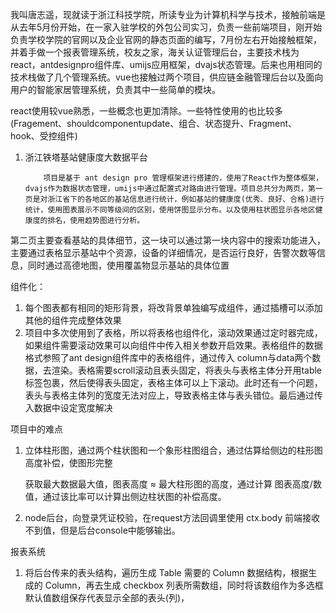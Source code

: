 



































我叫唐志遥，现就读于浙江科技学院，所读专业为计算机科学与技术，接触前端是从去年5月份开始，在一家入驻学校的外包公司实习，负责一些前端项目，刚开始负责学校学院的官网以及企业官网的静态页面的编写，7月份左右开始接触框架，并着手做一个报表管理系统，校友之家，海关认证管理后台，主要技术栈为 react，antdesignpro组件库、umijs应用框架，dvajs状态管理。后来也用相同的技术栈做了几个管理系统。vue也接触过两个项目，供应链金融管理后台以及面向用户的智能家居管理系统，负责其中一些简单的模块。

react使用较vue熟悉，一些概念也更加清除。一些特性使用的也比较多(Fragement、shouldcomponentupdate、组合、状态提升、Fragment、hook、受控组件)



1. 浙江铁塔基站健康度大数据平台 

		​	项目是基于 ant design pro 管理框架进行搭建的，使用了React作为整体框架，dvajs作为数据状态管理，umijs中通过配置式对路由进行管理。项目总共分为两页，第一页是对浙江省下的各地区的基站信息进行统计，例如基站的健康度(优秀、良好、合格)进行统计，使用图表展示不同等级间的区别，使用饼图显示分布。以及使用柱状图显示各地区健康度的排名，使用趋势图进行分析。

第二页主要查看基站的具体细节，这一块可以通过第一块内容中的搜索功能进入，主要通过表格显示基站中个资源，设备的详细情况，是否运行良好，告警次数等信息，同时通过高德地图，使用覆盖物显示基站的具体位置

组件化：

1. 每个图表都有相同的矩形背景，将改背景单独编写成组件，通过插槽可以添加其他的组件完成整体效果
2. 项目中多次使用到了表格，所以将表格也组件化，滚动效果通过定时器完成，如果组件需要滚动效果可以向组件中传入相关参数开启效果。表格组件的数据格式参照了ant design组件库中的表格组件，通过传入 column与data两个数据，去渲染。表格需要scroll滚动且表头固定，将表头与表格主体分开用table标签包裹，然后使得表头固定，表格主体可以上下滚动。此时还有一个问题，表头与表格主体列的宽度无法对应上，导致表格主体与表头错位。最后通过传入数据中设定宽度解决

项目中的难点

1. 立体柱形图，通过两个柱状图和一个象形柱图组合，通过估算给侧边的柱形图高度补偿，使图形完整

   获取最大数据最大值，图表高度 ≈ 最大柱形图的高度，通过计算 图表高度/数值，通过该比率可以计算出侧边柱状图的补偿高度。

2. node后台，向登录凭证校验，在request方法回调里使用 ctx.body 前端接收不到值，但是后台console中能够输出。



报表系统

1. 将后台传来的表头结构，遍历生成 Table 需要的 Column 数据结构，根据生成的 Column，再去生成 checkbox 列表所需数组，同时将该数组作为多选框默认值数组保存代表显示全部的表头(列)，